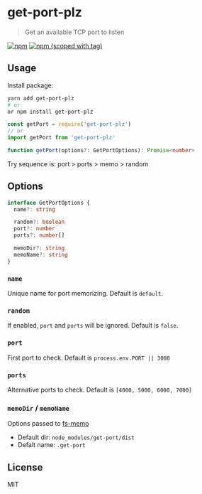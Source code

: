 # get-port-plz

> Get an available TCP port to listen

[![npm](https://img.shields.io/npm/dt/get-port-plz.svg?style=flat-square)](https://npmjs.com/package/get-port-plz)
[![npm (scoped with tag)](https://img.shields.io/npm/v/get-port-plz/latest.svg?style=flat-square)](https://npmjs.com/package/get-port-plz)

## Usage

Install package:

```bash
yarn add get-port-plz
# or
or npm install get-port-plz
```

```js
const getPort = require('get-port-plz')
// or
import getPort from 'get-port-plz'
```

```ts
function getPort(options?: GetPortOptions): Promise<number>
```

Try sequence is: port > ports > memo > random

## Options

```ts
interface GetPortOptions {
  name?: string

  random?: boolean
  port?: number
  ports?: number[]

  memoDir?: string
  memoName?: string
}
```

### `name`

Unique name for port memorizing. Default is `default`.

### `random`

If enabled, `port` and `ports` will be ignored. Default is `false`.

### `port`

First port to check. Default is `process.env.PORT || 3000`

### `ports`

Alternative ports to check. Default is `[4000, 5000, 6000, 7000]`

### `memoDir` / `memoName`

Options passed to [fs-memo](https://github.com/nuxt-contrib/fs-memo)

- Default dir: `node_modules/get-port/dist`
- Defalt name: `.get-port`

## License

MIT
